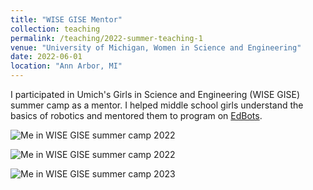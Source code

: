 ```yaml
---
title: "WISE GISE Mentor"
collection: teaching
permalink: /teaching/2022-summer-teaching-1
venue: "University of Michigan, Women in Science and Engineering"
date: 2022-06-01
location: "Ann Arbor, MI"
---
```


I participated in Umich's Girls in Science and Engineering (WISE GISE) summer camp as a mentor. I helped middle school girls understand the basics of robotics and mentored them to program on [EdBots](https://meetedison.com/).

![Me in WISE GISE summer camp 2022](../images/outreach1.png)

![Me in WISE GISE summer camp 2022](../images/outreach2.png)

![Me in WISE GISE summer camp 2023](../images/outreach3.png)
